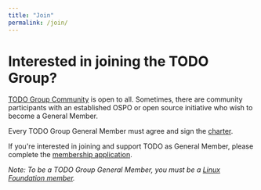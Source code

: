 ```yaml
---
title: "Join"
permalink: /join/
---
```


# Interested in joining the TODO Group?

[TODO Group Community](https://todogroup.org/community/) is open to all. Sometimes, there are community participants with an established OSPO or open source initiative who wish to become a General Member.

Every TODO Group General Member must agree and sign the [charter](https://github.com/todogroup/charter).

If you're interested in joining and support TODO as General Member, please complete the [membership application](https://enrollment.lfx.linuxfoundation.org/?project=todogroup).

*Note: To be a TODO Group General Member, you must be a [Linux Foundation member](https://www.linuxfoundation.org/members/join).*
